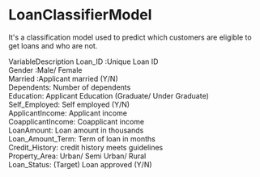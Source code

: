 # LoanClassifierModel
It's a classification model used to predict which customers are eligible to get loans and who are not.<br>

VariableDescription
Loan_ID	:Unique Loan ID<br>
Gender	:Male/ Female<br>
Married	:Applicant married (Y/N)<br>
Dependents:	Number of dependents<br>
Education:	Applicant Education (Graduate/ Under Graduate)<br>
Self_Employed:	Self employed (Y/N)<br>
ApplicantIncome:	Applicant income<br>
CoapplicantIncome:	Coapplicant income<br>
LoanAmount:	Loan amount in thousands<br>
Loan_Amount_Term:	Term of loan in months<br>
Credit_History:	credit history meets guidelines<br>
Property_Area:	Urban/ Semi Urban/ Rural<br>
Loan_Status:	(Target) Loan approved (Y/N)
